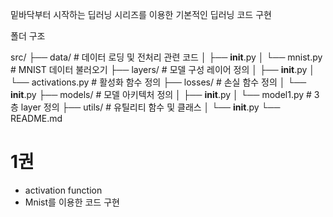 밑바닥부터 시작하는 딥러닝 시리즈를 이용한 기본적인 딥러닝 코드 구현

폴더 구조

src/
├── data/              # 데이터 로딩 및 전처리 관련 코드
│   ├── __init__.py
│   └── mnist.py       # MNIST 데이터 불러오기
├── layers/            # 모델 구성 레이어 정의
│   ├── __init__.py
│   └── activations.py # 활성화 함수 정의
├── losses/            # 손실 함수 정의 
│   └── __init__.py
├── models/            # 모델 아키텍처 정의
│   ├── __init__.py
│   └── model1.py      # 3층 layer 정의
├── utils/             # 유틸리티 함수 및 클래스
│   └── __init__.py
└── README.md         

# 1권
- activation function
- Mnist를 이용한 코드 구현
